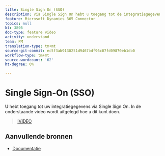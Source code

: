 ```yaml
---
title: Single Sign On (SSO)
description: Via Single Sign On hebt u toegang tot de integratiegegevens van Adobe Campaign Standard en Microsoft Dynamics 365. In deze video wordt uitgelegd hoe u dit kunt doen.
feature: Microsoft Dynamics 365 Connector
topics: null
kt: 3805
doc-type: feature video
activity: understand
team: PM
translation-type: tm+mt
source-git-commit: ec5f3ab9130251d9467bdf96c07fd09870eb1db0
workflow-type: tm+mt
source-wordcount: '62'
ht-degree: 0%

---
```



# Single Sign-On (SSO)

U hebt toegang tot uw integratiegegevens via Single Sign On. In de onderstaande video wordt uitgelegd hoe u dit kunt doen.

>[!VIDEO](https://video.tv.adobe.com/v/29254?quality=12)

## Aanvullende bronnen

* [Documentatie](https://docs.adobe.com/content/help/en/campaign-standard/using/integrating-with-adobe-cloud/campaign-and-microsoft-dynamics-365/working-with-campaign-standard-and-ms-dynamics/working-with-campaign-standard-and-microsoft-dynamics-365.html)
